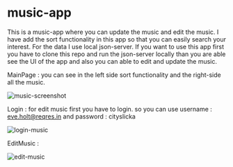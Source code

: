 # music-app
This is a music-app where you can update the music and edit the music. I have add the sort functionality in this app so that you can easily search your interest.
For the data I use local json-server. If you want to use this app first you have to clone this repo and run the json-server locally than you are able see the UI of the app
and also you can able to edit and update the music.


MainPage : you can see in the left side sort functionality and the right-side all the music.

![music-screenshot](https://user-images.githubusercontent.com/101567054/197403577-409b4bbb-d759-46db-8acd-aef5891f6ea9.png)

Login : for edit music first you have to login. so you can use username : eve.holt@reqres.in and password : cityslicka

![login-music](https://user-images.githubusercontent.com/101567054/197403590-284ee85b-458e-421e-af33-5e84abefa95f.png)

EditMusic :

![edit-music](https://user-images.githubusercontent.com/101567054/197403597-4b5e3bce-9345-423e-a518-215cb5b347f8.png)
